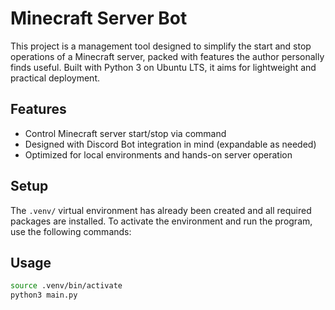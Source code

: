# Minecraft Server Bot

This project is a management tool designed to simplify the start and stop operations of a Minecraft server, packed with features the author personally finds useful. Built with Python 3 on Ubuntu LTS, it aims for lightweight and practical deployment.

## Features

- Control Minecraft server start/stop via command
- Designed with Discord Bot integration in mind (expandable as needed)
- Optimized for local environments and hands-on server operation

## Setup

The `.venv/` virtual environment has already been created and all required packages are installed. To activate the environment and run the program, use the following commands:

## Usage
```bash
source .venv/bin/activate
python3 main.py
```
